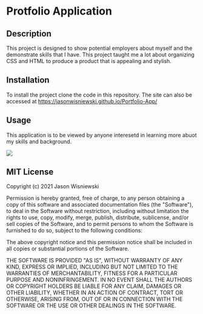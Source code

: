# Protfolio Application

## Description
This project is designed to show potential employers about myself and the demonstrate
skills that I have.  This project taught me a lot about organizing CSS and HTML to produce a product that is appealing and stylish.

## Installation
To install the project clone the code in this repository.  The site can also be accessed at https://jasonwisniewski.github.io/Portfolio-App/

## Usage
This application is to be viewed by anyone interesetd in learning more abuot my skills and background.

<img src="./assets/images/screen-shot.png">



## MIT License

Copyright (c) 2021 Jason Wisniewski

Permission is hereby granted, free of charge, to any person obtaining a copy
of this software and associated documentation files (the "Software"), to deal
in the Software without restriction, including without limitation the rights
to use, copy, modify, merge, publish, distribute, sublicense, and/or sell
copies of the Software, and to permit persons to whom the Software is
furnished to do so, subject to the following conditions:

The above copyright notice and this permission notice shall be included in all
copies or substantial portions of the Software.

THE SOFTWARE IS PROVIDED "AS IS", WITHOUT WARRANTY OF ANY KIND, EXPRESS OR
IMPLIED, INCLUDING BUT NOT LIMITED TO THE WARRANTIES OF MERCHANTABILITY,
FITNESS FOR A PARTICULAR PURPOSE AND NONINFRINGEMENT. IN NO EVENT SHALL THE
AUTHORS OR COPYRIGHT HOLDERS BE LIABLE FOR ANY CLAIM, DAMAGES OR OTHER
LIABILITY, WHETHER IN AN ACTION OF CONTRACT, TORT OR OTHERWISE, ARISING FROM,
OUT OF OR IN CONNECTION WITH THE SOFTWARE OR THE USE OR OTHER DEALINGS IN THE
SOFTWARE.
